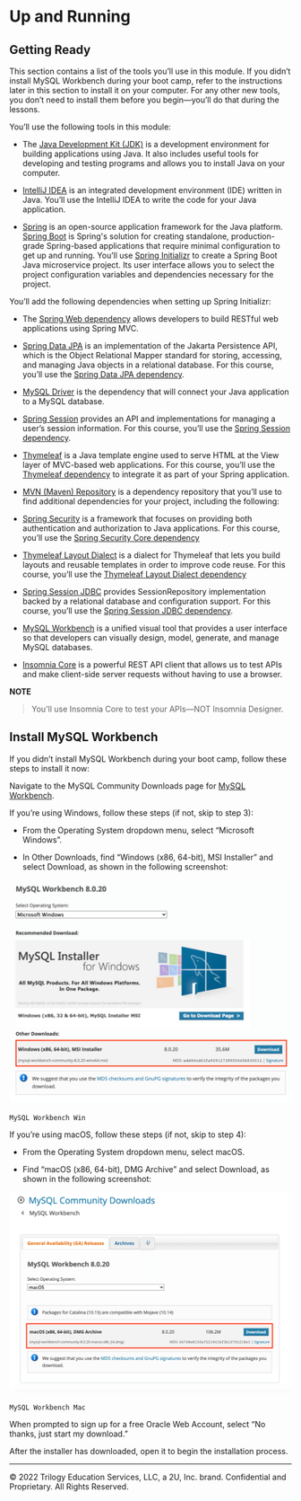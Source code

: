 # Up and Running

## Getting Ready

This section contains a list of the tools you’ll use in this module. If you didn’t install MySQL Workbench during your boot camp, refer to the instructions later in this section to install it on your computer. For any other new tools, you don’t need to install them before you begin—you’ll do that during the lessons.

You’ll use the following tools in this module:

* The [Java Development Kit (JDK)](https://www.oracle.com/technetwork/java/javase/downloads/jdk8-downloads-2133151.html) is a development environment for building applications using Java. It also includes useful tools for developing and testing programs and allows you to install Java on your computer.

* [IntelliJ IDEA](https://www.jetbrains.com/idea/) is an integrated development environment (IDE) written in Java. You’ll use the IntelliJ IDEA to write the code for your Java application.

* [Spring](https://spring.io/) is an open-source application framework for the Java platform. [Spring Boot](https://spring.io/projects/spring-boot) is Spring's solution for creating standalone, production-grade Spring-based applications that require minimal configuration to get up and running. You’ll use [Spring Initializr](https://start.spring.io/) to create a Spring Boot Java microservice project. Its user interface allows you to select the project configuration variables and dependencies necessary for the project.

You’ll add the following dependencies when setting up Spring Initializr:

* The [Spring Web dependency](https://mvnrepository.com/artifact/org.springframework/spring-web) allows developers to build RESTful web applications using Spring MVC.

* [Spring Data JPA](https://spring.io/projects/spring-data-jpa) is an implementation of the Jakarta Persistence API, which is the Object Relational Mapper standard for storing, accessing, and managing Java objects in a relational database. For this course, you’ll use the [Spring Data JPA dependency](https://mvnrepository.com/artifact/org.springframework.data/spring-data-jpa).

* [MySQL Driver](https://mvnrepository.com/artifact/net.sourceforge.javydreamercsw/MySQL-Driver) is the dependency that will connect your Java application to a MySQL database.

* [Spring Session](https://spring.io/projects/spring-session) provides an API and implementations for managing a user’s session information. For this course, you’ll use the [Spring Session dependency](https://mvnrepository.com/artifact/org.springframework.session/spring-session).

* [Thymeleaf](https://www.thymeleaf.org/) is a Java template engine used to serve HTML at the View layer of MVC-based web applications. For this course, you’ll use the [Thymeleaf dependency](https://mvnrepository.com/artifact/org.thymeleaf/thymeleaf) to integrate it as part of your Spring application.

* [MVN (Maven) Repository](https://mvnrepository.com/) is a dependency repository that you’ll use to find additional dependencies for your project, including the following:

* [Spring Security](https://spring.io/projects/spring-security) is a framework that focuses on providing both authentication and authorization to Java applications. For this course, you’ll use the [Spring Security Core dependency](https://mvnrepository.com/artifact/org.springframework.security/spring-security-core)

* [Thymeleaf Layout Dialect](https://ultraq.github.io/thymeleaf-layout-dialect/) is a dialect for Thymeleaf that lets you build layouts and reusable templates in order to improve code reuse. For this course, you’ll use the [Thymeleaf Layout Dialect dependency](https://mvnrepository.com/artifact/nz.net.ultraq.thymeleaf/thymeleaf-layout-dialect)

* [Spring Session JDBC](https://spring.io/projects/spring-session-jdbc) provides SessionRepository implementation backed by a relational database and configuration support. For this course, you’ll use the [Spring Session JDBC dependency](https://mvnrepository.com/artifact/org.springframework.session/spring-session-jdbc).

* [MySQL Workbench](https://www.mysql.com/products/workbench/) is a unified visual tool that provides a user interface so that developers can visually design, model, generate, and manage MySQL databases.

* [Insomnia Core](https://insomnia.rest/) is a powerful REST API client that allows us to test APIs and make client-side server requests without having to use a browser.

**NOTE**

> You'll use Insomnia Core to test your APIs—NOT Insomnia Designer.

## Install MySQL Workbench

If you didn’t install MySQL Workbench during your boot camp, follow these steps to install it now:

Navigate to the MySQL Community Downloads page for [MySQL Workbench](https://dev.mysql.com/downloads/workbench).

If you’re using Windows, follow these steps (if not, skip to step 3):

* From the Operating System dropdown menu, select “Microsoft Windows”.

* In Other Downloads, find “Windows (x86, 64-bit), MSI Installer” and select Download, as shown in the following screenshot:

![](../Images/01-mysql-workbench-win.png)

`MySQL Workbench Win`

If you’re using macOS, follow these steps (if not, skip to step 4):

* From the Operating System dropdown menu, select macOS.

* Find “macOS (x86, 64-bit), DMG Archive” and select Download, as shown in the following screenshot:

![](../Images/02-mysql-workbench-mac.png)

`MySQL Workbench Mac`

When prompted to sign up for a free Oracle Web Account, select “No thanks, just start my download.”

After the installer has downloaded, open it to begin the installation process.

---
© 2022 Trilogy Education Services, LLC, a 2U, Inc. brand. Confidential and Proprietary. All Rights Reserved.